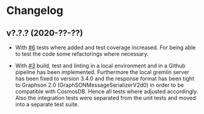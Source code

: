 # Changelog

## v?.?.? (2020-??-??)

- With [#6](https://github.com/supplyon/go-gremlin-cosmos/issues/6) tests where added and test coverage increased. For being able to test the code some refactorings where necessary.

- With [#3](https://github.com/supplyon/go-gremlin-cosmos/issues/3) build, test and linting in a local environment and in a Github pipeline has been implemented. Furthermore the local gremlin server has been fixed to version 3.4.0 and the response format has been tight to Graphson 2.0 (GraphSONMessageSerializerV2d0) in order to be compatible with CosmosDB. Hence all tests where adjusted accordingly. Also the integration tests were separated from the unit tests and moved into a separate test suite.
